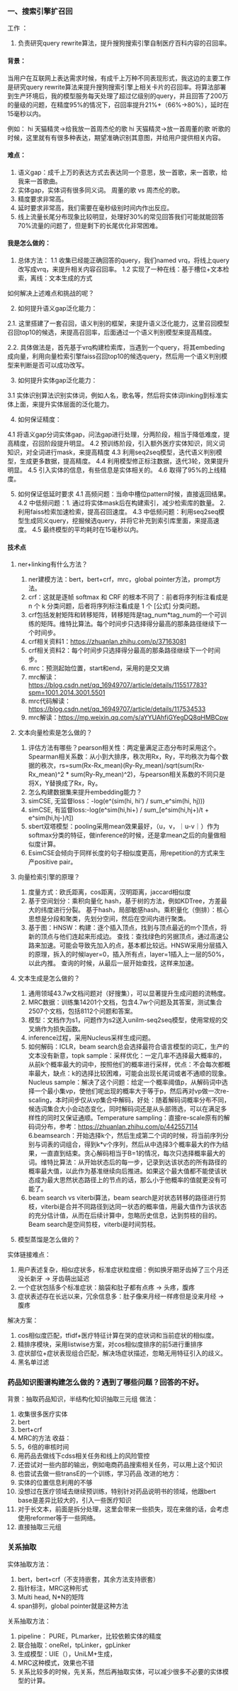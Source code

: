 

### 一、搜索引擎扩召回

工作  ：
1. 负责研究query rewrite算法，提升搜狗搜索引擎自制医疗百科内容的召回率。

#### 背景：
当用户在互联网上表达需求时候，有成千上万种不同表现形式，我这边的主要工作是研究query rewrite算法来提升搜狗搜索引擎上相关卡片的召回率。将算法部署到生产环境后，我的模型服务每天处理了超过亿级别的query，并且回答了200万的量级的问题，在精度95%的情况下，召回率提升21%+（66%->80%），延时在15毫秒以内。

例如：
hi 天猫精灵->给我放一首周杰伦的歌
hi 天猫精灵->放一首周董的歌
听歌的时候，这里就有有很多种表达，期望准确识别其意图，并给用户提供相关内容。

#### 难点：
  1. 语义gap：成千上万的表达方式去表达同一个意思，放一首歌，来一首歌，给我来一首歌曲。
  2. 实体gap，实体词有很多同义词。 周董的歌 vs 周杰伦的歌。
  4. 精度要求非常高。
  5. 延时要求非常高，我们需要在毫秒级别时间内作出反应。
  6. 线上流量长尾分布现象比较明显，处理好30%的常见回答我们可能就能回答70%流量的问题了，但是剩下的长尾优化非常困难。

#### 我是怎么做的：
1. 总体方法：
  1.1 收集已经能正确回答的query，我们named vrq，将线上query改写成vrq，来提升相关内容召回率。
  1.2 实现了一种在线：基于槽位+文本检索，离线：文本生成的方式

如何解决上述难点和挑战的呢？

2. 如何提升语义gap泛化能力：

  2.1. 这里搭建了一套召回，语义判别的框架，来提升语义泛化能力，这里召回模型召回top10的候选，来提高召回率，后面通过一个语义判别模型来提高精度。

  2.2. 具体做法是，首先基于vrq构建检索库，当遇到一个query，将其embeding成向量，利用向量检索引擎faiss召回top10的候选query，然后用一个语义判别模型来判断是否可以成功改写。

3. 如何提升实体gap泛化能力：

  3.1 实体识别算法识别实体词，例如人名，歌名等，然后将实体词linking到标准实体上面，来提升实体层面的泛化能力。

4. 如何保证精度：

  4.1 将语义gap分词实体gap，问法gap进行处理，分两阶段，相当于降低难度，提高精度，召回阶段提升明显。
  4.2 预训练阶段，引入额外医疗实体知识，同义词知识，对全词进行mask，来提高精度
  4.3 利用seq2seq模型，迭代语义判别模型，生成更多数据，提高精度。
  4.4 利用模型修正标注数据，迭代3轮，效果提升明显。
  4.5 引入实体的信息，有些信息是实体相关的。
  4.6 取得了95%的上线精度。

5. 如何保证低延时要求
  4.1 高频问题：当命中槽位pattern时候，直接返回结果。
  4.2 中低频问题：1. 通过将实体mask后在构建索引，减少检索库的数量。 2. 利用faiss检索加速检索，提高召回速度。
  4.3 中低频问题：利用seq2seq模型生成同义query，挖掘候选query，并将它补充到索引库里面，来提高速度。
  4.5 最终模型的平均耗时在15毫秒以内。


#### 技术点

1. ner+linking有什么方法？
   1. ner建模方法：bert，bert+crf，mrc，global pointer方法，prompt方法。
   2. crf：这就是逐帧 softmax 和 CRF 的根本不同了：前者将序列标注看成是 n 个 k 分类问题，后者将序列标注看成是 1 个 [公式] 分类问题。
   3. crf包括发射矩阵和转移矩阵，转移矩阵是tag_num*tag_num的一个可训练的矩阵。维特比算法。每个时间步只选择得分最高的那条路径继续下一个时间步。
   4. crf相关资料1：https://zhuanlan.zhihu.com/p/37163081
   5. crf相关资料2：每个时间步只选择得分最高的那条路径继续下一个时间步。
   6. mrc：预测起始位置，start和end，采用的是交叉熵
   7. mrc解读：https://blog.csdn.net/qq_16949707/article/details/115517783?spm=1001.2014.3001.5501
   8. mrc代码解读：https://blog.csdn.net/qq_16949707/article/details/117534533
   9. mrc解读：https://mp.weixin.qq.com/s/aYYUAhfiGYegDQ8qHMBCpw

2. 文本向量检索是怎么做的？
   1. 评估方法有哪些？pearson相关性：两定量满足正态分布时采用这个。 Spearman相关系数：从小到大排序，秩次用Rx，Ry，平均秩次为每个数据的秩次，rs=sum(Rx-Rx_mean)(Ry-Ry_mean)/sqrt(sum(Rx-Rx_mean)^2 * sum(Ry-Ry_mean)^2)，与pearson相关系数的不同只是将X，Y替换成了Rx，Ry。
   2. 怎么构建数据集来提升embedding能力？
   3. simCSE, 无监督loss：-log(e^(sim(hi, hi') / sum_e^sim(hi, hj)))
   4. simCSE, 有监督loss:-log(e^sim(hi,hi+) / sum_[e^sim(hi,hj+)/t + e^sim(hi,hj-)/t])
   5. sbert双塔模型：pooling采用mean效果最好，（u，v，｜u-v｜）作为softmax分类的特征，做inference的时候，还是拿mean之后的向量做相似度计算。
   6. EsimCSE会倾向于同样长度的句子相似度更高，用repetition的方式来生产positive pair。

3. 向量检索引擎的原理？
   1. 度量方式：欧氏距离，cos距离，汉明距离，jaccard相似度
   2. 基于空间划分：乘积向量化 hash，基于树的方法，例如KDTree，方差最大的纬度进行分裂。 基于hash，局部敏感hash。乘积量化（倒排）：核心思想是分段和聚类，先划分空间，然后在空间内进行聚类。
   3. 基于图：HNSW：构建：逐个插入顶点，找到与顶点最近的m个顶点，将新的顶点与他们连起来形成边。 查找：查找绿色的另据顶点，通过高速公路来加速。可能会导致先加入的点，基本都比较远。HNSW采用分层插入的原理，拆入的时候layer=0，插入所有点，layer=1插入上一层的50%，以此内推。 查询的时候，从最后一层开始查找，这样来加速。

4. 文本生成是怎么做的？
   1. 通用领域43.7w文档问题对（好搜集），可以显著提升生成问题的流畅度。
   2. MRC数据：训练集14201个文档，包含4.7w个问题及其答案，测试集合2507个文档，包括8112个问题和答案。
   3. 模型：文档作为s1，问题作为s2送入unilm-seq2seq模型，使用常规的交叉熵作为损失函数。
   4. inference过程，采用Nucleus采样生成问题。
   5. 如何解码：ICLR，beam search总会选择最符合语言模型的词汇，生产的文本没有新意，topk sample：采样优化：一定几率不选择最大概率的，从前k个概率最大的词中，按照他们的概率进行采样，优点：不会每次都概率最大，缺点：k的选择比较困难，可能会出现长尾词或者不通顺的现象。Nucleus sample：解决了这个问题：给定一个概率阈值p，从解码词中选择一个最小集vp，使他们呢出现的概率大于等于p，然后再对vp做一次re-scaling，本时间步仅从vp集合中解码，好处：随着解码词概率分布不同，候选词集合大小会动态变化，同时解码词还是从头部筛选，可以在满足多样性的同时又保证通顺。Temperature sampling：直接re-scale原有的解码词分布，参考：https://zhuanlan.zhihu.com/p/442557114
   6.beamsearch：开始选择k个，然后生成第二个词的时候，将当前序列分别与词表的词组合，得到k*v个序列，然后从中选择3个概率最大的作为结果，一直直到结束。贪心解码相当于B=1的情况，每次只选择概率最大的词。维特比算法：从开始状态后的每一步，记录到达该状态的所有路径的概率最大值，以此作为基准继续向后推进。如果这个最大值都不能使该状态成为最大思然状态路径上的节点的话，那么小于他概率的值就更没有可能了。
   7. beam search vs viterbi算法，beam search是对状态转移的路径进行剪枝，viterbi是合并不同路径到达同一状态的概率值，用最大值作为该状态的充分估计值，从而在后续计算中，忽略历史信息，达到剪枝的目的。Beam search是空间剪枝，viterbi是时间剪枝。

5. 模型蒸馏是怎么做的？



实体链接难点：
1. 用户表述复杂，相似症状多，标准症状粒度细：例如换牙期牙齿掉了三个月还没长新牙 -> 牙齿萌出延迟
2. 一个症状包括多个标准症状：脑袋和肚子都有点疼 -> 头疼，腹疼
3. 症状表述存在长远以来，冗余信息多：肚子像来月经一样疼但是没来月经 -> 腹疼

解决方案：
1. cos相似度匹配，tfidf+医疗特征计算在哭的症状词和当前症状的相似度。
2. 精排序模块，采用listwise方案，对cos相似度排序的前5进行重排序
3. 症状部位+症状表现组合匹配，解决场症状描述，忽略无用特征引入的歧义。
4. 黑名单过滤




###  药品知识图谱构建怎么做的？遇到了哪些问题？回答的不好。

背景：抽取药品知识，半结构化知识抽取三元组
做法：
1. 收集很多医疗实体
2. bert
3. bert+crf
4. MRC的方法
收益：
1. 5，6倍的审核时间
2. 用药品去做线下cdss相关任务和线上的风险管控
3. 还尝试对一些内部的输出，例如电商药品搜索相关任务，可以用上这个知识
4. 也尝试去做一些transE的一个训练，学习药品
改进的地方：
1. 实体的位置信息利用的不够
2. 没想过在医疗领域去继续预训练，特别针对药品说明书的领域，他跟bert base是差异比较大的，引入一些医疗知识
3. 对于长文本，前面是拆分处理，这里会带来一些损失，现在来做的话，会考虑使用reformer等于一些网络。
4. 直接抽取三元组



### 关系抽取

实体抽取方法：
1. bert，bert+crf（不支持嵌套，其余方法支持嵌套）
2. 指针标注，MRC这种形式
3. Multi head, N*N的矩阵
4. span排列，global pointer就是这种方法

关系抽取方法：

1. pipeline： PURE，PLmarker，比较依赖实体的精度
2. 联合抽取：oneRel，tpLinker，gpLinker
3. 生成模型：UIE（），UniLM+生成，
4. MRC这种模式，效果也不错
5. 关系比较多的时候，先关系，然后再抽取实体，可以减少很多不必要的实体模型的计算。
